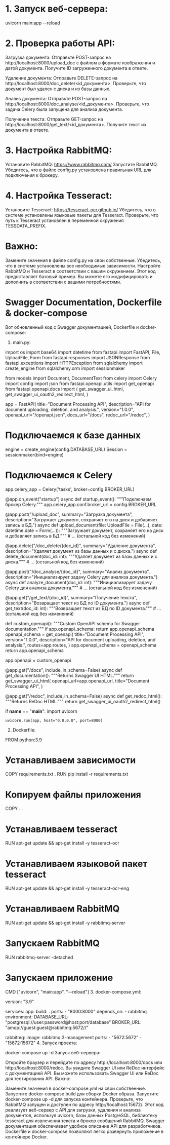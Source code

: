# 1. Запуск веб-сервера:

uvicorn main:app --reload

# 2. Проверка работы API:

Загрузка документа:
Отправьте POST-запрос на http://localhost:8000/upload_doc с файлом в формате изображения и датой документа.
Получите ID загруженного документа в ответе.

Удаление документа:
Отправьте DELETE-запрос на http://localhost:8000/doc_delete/<id_документа>.
Проверьте, что документ был удален с диска и из базы данных.

Анализ документа:
Отправьте POST-запрос на http://localhost:8000/doc_analyse/<id_документа>.
Проверьте, что задача Celery была запущена для анализа документа.

Получение текста:
Отправьте GET-запрос на http://localhost:8000/get_text/<id_документа>.
Получите текст из документа в ответе.

# 3. Настройка RabbitMQ:

Установите RabbitMQ: https://www.rabbitmq.com/
Запустите RabbitMQ.
Убедитесь, что в файле config.py установлена правильная URL для подключения к брокеру.

# 4. Настройка Tesseract:

Установите Tesseract: https://tesseract-ocr.github.io/
Убедитесь, что в системе установлены языковые пакеты для Tesseract.
Проверьте, что путь к Tesseract установлен в переменной окружения TESSDATA_PREFIX.


# Важно:

Замените значения в файле config.py на свои собственные.
Убедитесь, что в системе установлены все необходимые зависимости.
Настройте RabbitMQ и Tesseract в соответствии с вашим окружением.
Этот код предоставляет базовый пример. Вы можете его модифицировать и дополнить в соответствии с вашими потребностями.


#
#
# Swagger Documentation, Dockerfile & docker-compose
Вот обновленный код с Swagger документацией, Dockerfile и docker-compose:

1. main.py:

import os
import base64
import datetime
from fastapi import FastAPI, File, UploadFile, Form
from fastapi.responses import JSONResponse
from fastapi.exceptions import HTTPException
from sqlalchemy import create_engine
from sqlalchemy.orm import sessionmaker

from models import Document, DocumentText
from celery import Celery
import config
import json
from fastapi.openapi.utils import get_openapi
from fastapi.openapi.docs import (
    get_swagger_ui_html,
    get_swagger_ui_oauth2_redirect_html,
)

app = FastAPI(
    title="Document Processing API",
    description="API for document uploading, deletion, and analysis.",
    version="1.0.0",
    openapi_url="/openapi.json",
    docs_url="/docs",
    redoc_url="/redoc",
)

# Подключаемся к базе данных
engine = create_engine(config.DATABASE_URL)
Session = sessionmaker(bind=engine)

# Подключаемся к Celery
app.celery_app = Celery('tasks', broker=config.BROKER_URL)

@app.on_event("startup")
async def startup_event():
    """Подключаем брокер Celery."""
    app.celery_app.conf.broker_url = config.BROKER_URL

@app.post("/upload_doc", summary="Загрузка документа", description="Загружает документ, сохраняет его на диск и добавляет запись в БД.")
async def upload_document(file: UploadFile = File(...), date: datetime.date = Form(...)):
    """Загружает документ, сохраняет его на диск и добавляет запись в БД."""
    # ... (остальной код без изменений)

@app.delete("/doc_delete/{doc_id}", summary="Удаление документа", description="Удаляет документ из базы данных и с диска.")
async def delete_document(doc_id: int):
    """Удаляет документ из базы данных и с диска."""
    # ... (остальной код без изменений)

@app.post("/doc_analyse/{doc_id}", summary="Анализ документа", description="Инициализирует задачу Celery для анализа документа.")
async def analyze_document(doc_id: int):
    """Инициализирует задачу Celery для анализа документа."""
    # ... (остальной код без изменений)

@app.get("/get_text/{doc_id}", summary="Получение текста", description="Возвращает текст из БД по ID документа.")
async def get_text(doc_id: int):
    """Возвращает текст из БД по ID документа."""
    # ... (остальной код без изменений)

def custom_openapi():
    """Custom OpenAPI schema for Swagger documentation."""
    if app.openapi_schema:
        return app.openapi_schema
    openapi_schema = get_openapi(
        title="Document Processing API",
        version="1.0.0",
        description="API for document uploading, deletion, and analysis.",
        routes=app.routes,
    )
    app.openapi_schema = openapi_schema
    return app.openapi_schema

app.openapi = custom_openapi

@app.get("/docs", include_in_schema=False)
async def get_documentation():
    """Returns Swagger UI HTML."""
    return get_swagger_ui_html(
        openapi_url=app.openapi_url,
        title="Document Processing API",
    )

@app.get("/redoc", include_in_schema=False)
async def get_redoc_html():
    """Returns ReDoc HTML."""
    return get_swagger_ui_oauth2_redirect_html()

if __name__ == "__main__":
    import uvicorn

    uvicorn.run(app, host="0.0.0.0", port=8000)
2. Dockerfile:

FROM python:3.9

# Устанавливаем зависимости
COPY requirements.txt .
RUN pip install -r requirements.txt

# Копируем файлы приложения
COPY . .

# Устанавливаем tesseract
RUN apt-get update && apt-get install -y tesseract-ocr

# Устанавливаем языковой пакет tesseract
RUN apt-get update && apt-get install -y tesseract-ocr-eng

# Устанавливаем RabbitMQ
RUN apt-get update && apt-get install -y rabbitmq-server

# Запускаем RabbitMQ
RUN rabbitmq-server -detached

# Запускаем приложение
CMD ["uvicorn", "main:app", "--reload"]
3. docker-compose.yml:

version: "3.9"

services:
  app:
    build: .
    ports:
      - "8000:8000"
    depends_on:
      - rabbitmq
    environment:
      DATABASE_URL: "postgresql://user:password@host:port/database"
      BROKER_URL: "amqp://guest:guest@rabbitmq:5672//"

  rabbitmq:
    image: rabbitmq:3-management
    ports:
      - "5672:5672"
      - "15672:15672"
4. Запуск проекта:

docker-compose up -d
Запуск веб-сервера:

Откройте браузер и перейдите по адресу http://localhost:8000/docs или http://localhost:8000/redoc.
Вы увидите Swagger UI или ReDoc интерфейс с документацией API.
Вы можете использовать Swagger UI или ReDoc для тестирования API.
Важно:

Замените значения в docker-compose.yml на свои собственные.
Запустите docker-compose build для сборки Docker образа.
Запустите docker-compose up -d для запуска контейнера.
Проверьте, что RabbitMQ запущен и доступен по адресу http://localhost:15672/.
Этот код реализует веб-сервер с API для загрузки, удаления и анализа документов, используя uvicorn, базы данных PostgreSQL, библиотеку tesseract для извлечения текста и брокер сообщений RabbitMQ. Swagger документация обеспечивает удобное описание API для разработчиков. Dockerfile и docker-compose позволяют легко развернуть приложение в контейнере Docker.
